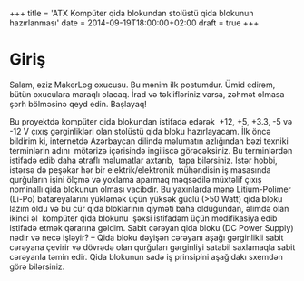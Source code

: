 +++
title = 'ATX Kompüter qida blokundan stolüstü qida blokunun hazırlanması'
date = 2014-09-19T18:00:00+02:00
draft = true
+++

# Giriş

Salam, əziz MakerLog oxucusu. Bu mənim ilk postumdur. Ümid edirəm, bütün oxuculara maraqlı olacaq. İrad və təklifləriniz varsa, zəhmət olmasa şərh bölməsinə qeyd edin.
Başlayaq!

Bu proyektdə kompüter qida blokundan istifadə edərək  +12, +5, +3.3, -5 və -12 V çıxış gərginlikləri olan stolüstü qida bloku hazırlayacam. İlk öncə bildirim ki, internetdə Azərbaycan dilində məlumatın azlığından bəzi texniki terminlərin adını  mötərizə içərisində ingiliscə görəcəksiniz. Bu terminlərdən istifadə edib daha ətraflı məlumatlar axtarıb,  tapa bilərsiniz.
İstər hobbi, istərsə də peşəkar hər bir elektrik/elektronik mühəndisin iş masasında qurğuların işini ölçmə və yoxlama aparmaq məqsədilə müxtəlif çıxış nominallı qida blokunun olması vacibdir. Bu yaxınlarda mənə Litium-Polimer (Li-Po) batareyalarını yükləmək üçün yüksək güclü (>50 Watt) qida bloku lazım oldu və bu cür qida bloklarının qiyməti baha olduğundan, əlimdə olan ikinci əl  kompüter qida blokunu  şəxsi istifadəm üçün modifikasiya edib istifadə etmək qərarına gəldim.
Sabit cərəyan qida bloku (DC Power Supply) nədir və necə işləyir? – Qida bloku dəyişən cərəyanı aşağı gərginlikli sabit cərəyana çevirir və dövrədə olan qurğuları gərginliyi satabil saxlamaqla sabit cərəyanla təmin edir. Qida blokunun sadə iş prinsipini aşağıdakı sxemdən görə bilərsiniz.